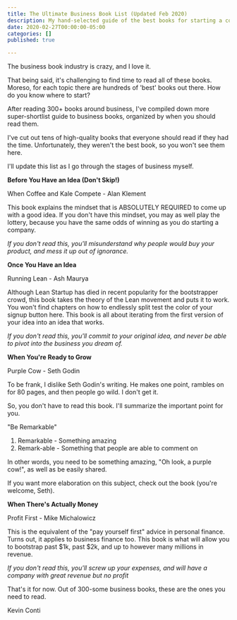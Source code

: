 ```yaml
---
title: The Ultimate Business Book List (Updated Feb 2020)
description: My hand-selected guide of the best books for starting a company
date: 2020-02-27T00:00:00-05:00
categories: []
published: true

---
```

The business book industry is crazy, and I love it.

That being said, it's challenging to find time to read all of these books. Moreso, for each topic there are hundreds of 'best' books out there. How do you know where to start?

After reading 300+ books around business, I've compiled down more super-shortlist guide to business books, organized by when you should read them.

I've cut out tens of high-quality books that everyone should read if they had the time. Unfortunately, they weren't the best book, so you won't see them here.

I'll update this list as I go through the stages of business myself.

**Before You Have an Idea (Don't Skip!)**

When Coffee and Kale Compete - Alan Klement

This book explains the mindset that is ABSOLUTELY REQUIRED to come up with a good idea. If you don't have this mindset, you may as well play the lottery, because you have the same odds of winning as you do starting a company.

_If you don't read this, you'll misunderstand why people would buy your product, and mess it up out of ignorance._

**Once You Have an Idea**

Running Lean - Ash Maurya

Although Lean Startup has died in recent popularity for the bootstrapper crowd, this book takes the theory of the Lean movement and puts it to work. You won't find chapters on how to endlessly split test the color of your signup button here. This book is all about iterating from the first version of your idea into an idea that works. 

_If you don't read this, you'll commit to your original idea, and never be able to pivot into the business you dream of._

**When You're Ready to Grow**

Purple Cow - Seth Godin

To be frank, I dislike Seth Godin's writing. He makes one point, rambles on for 80 pages, and then people go wild. I don't get it.

So, you don't have to read this book. I'll summarize the important point for you.

"Be Remarkable"

1. Remarkable - Something amazing
2. Remark-able - Something that people are able to comment on

In other words, you need to be something amazing, "Oh look, a purple cow!", as well as be easily shared.

If you want more elaboration on this subject, check out the book (you're welcome, Seth).

**When There's Actually Money**

Profit First - Mike Michalowicz

This is the equivalent of the "pay yourself first" advice in personal finance. Turns out, it applies to business finance too. This book is what will allow you to bootstrap past $1k, past $2k, and up to however many millions in revenue. 

_If you don't read this, you'll screw up your expenses, and will have a company with great revenue but no profit_

That's it for now. Out of 300-some business books, these are the ones you need to read.

Kevin Conti
